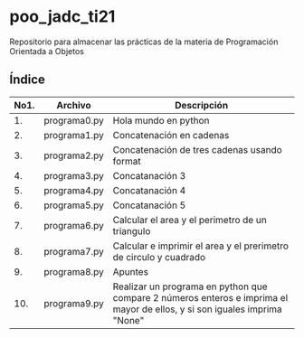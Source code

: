 # poo_jadc_ti21
Repositorio para almacenar las prácticas de la materia de Programación Orientada a Objetos
## Índice
|No1.|Archivo|Descripción|
|--|--|--|
|1.|programa0.py|Hola mundo en python|
|2.|programa1.py|Concatenación en cadenas|
|3.|programa2.py|Concatenación de tres cadenas usando format|
|4.|programa3.py|Concatanación 3|
|5.|programa4.py|Concatanación 4|
|6.|programa5.py|Concatanación 5|
|7.|programa6.py|Calcular el area y el perimetro de un triangulo|
|8.|programa7.py|Calcular e imprimir el area y el prerimetro de circulo y cuadrado|
|9.|programa8.py|Apuntes|
|10.|programa9.py|Realizar un programa en python que compare 2 números enteros e imprima el mayor de ellos, y si son iguales imprima "None"|